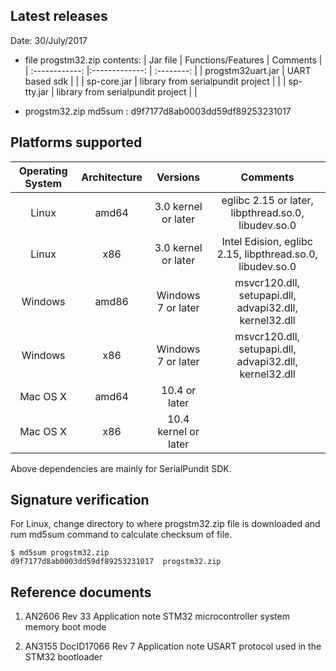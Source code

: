 ## Latest releases
Date: 30/July/2017

- file progstm32.zip contents:
| Jar file           | Functions/Features                    | Comments     |
| :------------:     |:-------------:                        | :--------:   |
| progstm32uart.jar  | UART based sdk                        |              |
| sp-core.jar        | library from serialpundit project     |              |
| sp-tty.jar         | library from serialpundit project     |              |

- progstm32.zip md5sum : d9f7177d8ab0003dd59df89253231017

## Platforms supported

| Operating System | Architecture  |  Versions            | Comments                                                  |
| :------------:   |:-------------:| :--------:           | :--------:                                                |
| Linux            | amd64         | 3.0 kernel or later  | eglibc 2.15 or later, libpthread.so.0, libudev.so.0       |
| Linux            | x86           | 3.0 kernel or later  | Intel Edision, eglibc 2.15, libpthread.so.0, libudev.so.0 |
| Windows          | amd86         | Windows 7 or later   | msvcr120.dll, setupapi.dll, advapi32.dll, kernel32.dll    |
| Windows          | x86           | Windows 7 or later   | msvcr120.dll, setupapi.dll, advapi32.dll, kernel32.dll    |
| Mac OS X         | amd64         | 10.4 or later        |                                                           |
| Mac OS X         | x86           | 10.4 kernel or later |                                                           |

Above dependencies are mainly for SerialPundit SDK.

## Signature verification

For Linux, change directory to where progstm32.zip file is downloaded and rum md5sum command to calculate checksum of file.
```
$ md5sum progstm32.zip
d9f7177d8ab0003dd59df89253231017  progstm32.zip
```

## Reference documents

1. AN2606 Rev 33 Application note
   STM32 microcontroller system memory boot mode

2. AN3155 DocID17066 Rev 7 Application note
   USART protocol used in the STM32 bootloader
